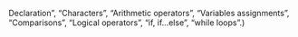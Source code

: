 Declaration”, “Characters”, “Arithmetic operators”, “Variables assignments”, “Comparisons”, “Logical operators”, “if, if…else”, “while loops”.)

